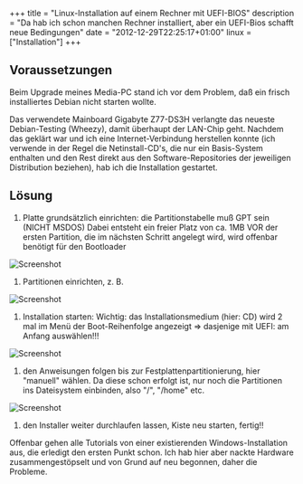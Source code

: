 +++
title 		= "Linux-Installation auf einem Rechner mit UEFI-BIOS"
description = "Da hab ich schon manchen Rechner installiert, aber ein UEFI-Bios schafft neue Bedingungen"
date 		= "2012-12-29T22:25:17+01:00"
linux 		= ["Installation"]
+++



## Voraussetzungen

Beim Upgrade meines Media-PC stand ich vor dem Problem, daß ein frisch installiertes Debian nicht starten wollte.

Das verwendete Mainboard Gigabyte Z77-DS3H verlangte das neueste Debian-Testing (Wheezy), damit überhaupt der LAN-Chip geht. Nachdem das geklärt war und ich eine Internet-Verbindung herstellen konnte (ich verwende in der Regel die Netinstall-CD's, die nur ein Basis-System enthalten und den Rest direkt aus den Software-Repositories der jeweiligen Distribution beziehen), hab ich die Installation gestartet.
<!--more-->

## Lösung

1. Platte grundsätzlich einrichten: die Partitionstabelle muß GPT sein (NICHT MSDOS)
Dabei entsteht ein freier Platz von ca. 1MB VOR der ersten Partition, die im nächsten Schritt angelegt wird, wird offenbar benötigt für den Bootloader

![Screenshot](/bilder/2012-12/uefi-inst-1.png)
     
1. Partitionen einrichten, z. B.

![Screenshot](/bilder/2012-12/uefi-inst-2.jpg)
     
1. Installation starten: Wichtig: das Installationsmedium (hier: CD) wird 2 mal im Menü der Boot-Reihenfolge angezeigt => dasjenige mit UEFI: am Anfang auswählen!!!

![Screenshot](/bilder/2012-12/uefi-inst-3.jpg)
     
1. den Anweisungen folgen bis zur Festplattenpartitionierung, hier "manuell" wählen.
Da diese schon erfolgt ist, nur noch die Partitionen ins Dateisystem einbinden, also "/", "/home" etc.

![Screenshot](/bilder/2012-12/uefi-inst-4.jpg)
     
1. den Installer weiter durchlaufen lassen, Kiste neu starten, fertig!!

Offenbar gehen alle Tutorials von einer existierenden Windows-Installation aus, die erledigt den ersten Punkt schon.
Ich hab hier aber nackte Hardware zusammengestöpselt und von Grund auf neu begonnen, daher die Probleme.

